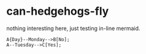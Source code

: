 # can-hedgehogs-fly

nothing interesting here, just testing in-line mermaid.

```mermaid
A{Day}--Monday-->B[No];
A--Tuesday-->C[Yes];
```
